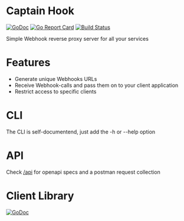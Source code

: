 # Captain Hook

[![GoDoc](https://godoc.org/github.com/cerinuts/captainhook?status.svg)](https://godoc.org/github.com/cerinuts/captainhook)
[![Go Report Card](https://goreportcard.com/badge/github.com/cerinuts/captainhook)](https://goreportcard.com/report/github.com/cerinuts/captainhook)
[![Build Status](https://travis-ci.com/cerinuts/captainhook.svg?branch=master)](https://travis-ci.com/cerinuts/captainhook)

Simple Webhook reverse proxy server for all your services

# Features

- Generate unique Webhooks URLs
- Receive Webhook-calls and pass them on to your client application
- Restrict access to specific clients

# CLI
The CLI is self-documentend, just add the -h or --help option

# API 
Check [/api](./api) for openapi specs and a postman request collection

# Client Library
[![GoDoc](https://godoc.org/github.com/cerinuts/captainhook/client?status.svg)](https://godoc.org/github.com/cerinuts/captainhook/client)
